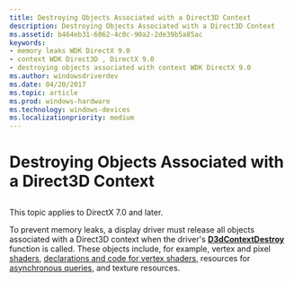 ```yaml
---
title: Destroying Objects Associated with a Direct3D Context
description: Destroying Objects Associated with a Direct3D Context
ms.assetid: b464eb31-6062-4c0c-90a2-2de39b5a85ac
keywords:
- memory leaks WDK DirectX 9.0
- context WDK Direct3D , DirectX 9.0
- destroying objects associated with context WDK DirectX 9.0
ms.author: windowsdriverdev
ms.date: 04/20/2017
ms.topic: article
ms.prod: windows-hardware
ms.technology: windows-devices
ms.localizationpriority: medium
---
```


# Destroying Objects Associated with a Direct3D Context


## <span id="ddk_destroying_objects_associated_with_a_direct3d_context_gg"></span><span id="DDK_DESTROYING_OBJECTS_ASSOCIATED_WITH_A_DIRECT3D_CONTEXT_GG"></span>


This topic applies to DirectX 7.0 and later.

To prevent memory leaks, a display driver must release all objects associated with a Direct3D context when the driver's [**D3dContextDestroy**](https://msdn.microsoft.com/library/windows/hardware/ff542180) function is called. These objects include, for example, vertex and pixel [shaders](direct3d-shaders.md), [declarations and code for vertex shaders](separating-declarations-and-code-for-vertex-shaders.md), resources for [asynchronous queries](supporting-asynchronous-query-operations.md), and texture resources.

 

 





